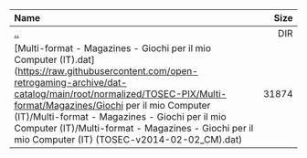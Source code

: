 |Name|Size|
|:---|---:|
|[..](../index.html)|DIR|
|[Multi-format - Magazines - Giochi per il mio Computer (IT).dat](https://raw.githubusercontent.com/open-retrogaming-archive/dat-catalog/main/root/normalized/TOSEC-PIX/Multi-format/Magazines/Giochi per il mio Computer (IT)/Multi-format - Magazines - Giochi per il mio Computer (IT)/Multi-format - Magazines - Giochi per il mio Computer (IT) (TOSEC-v2014-02-02_CM).dat)|31874|
